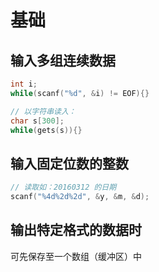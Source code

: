 # 基础

## 输入多组连续数据

```C
int i;
while(scanf("%d", &i) != EOF){}
```

```C
// 以字符串读入：
char s[300];
while(gets(s)){}
```

## 输入固定位数的整数

```C
// 读取如：20160312 的日期
scanf("%4d%2d%2d", &y, &m, &d);
```
## 输出特定格式的数据时

可先保存至一个数组（缓冲区）中